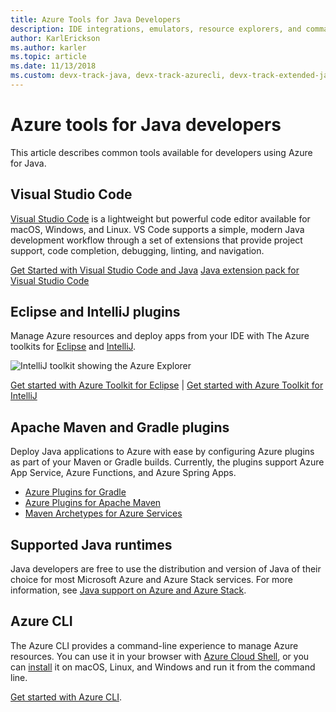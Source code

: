 ```yaml
---
title: Azure Tools for Java Developers
description: IDE integrations, emulators, resource explorers, and command-line interfaces for Java developers working on Azure.
author: KarlErickson
ms.author: karler
ms.topic: article
ms.date: 11/13/2018
ms.custom: devx-track-java, devx-track-azurecli, devx-track-extended-java
---
```


# Azure tools for Java developers

This article describes common tools available for developers using Azure for Java.

## Visual Studio Code

[Visual Studio Code](https://code.visualstudio.com/) is a lightweight but powerful code editor available for macOS, Windows, and Linux. VS Code supports a simple, modern Java development workflow through a set of extensions that provide project support, code completion, debugging, linting, and navigation.

[Get Started with Visual Studio Code and Java](https://code.visualstudio.com/docs/java)
[Java extension pack for Visual Studio Code](https://code.visualstudio.com/docs/java/extensions)

## Eclipse and IntelliJ plugins

Manage Azure resources and deploy apps from your IDE with The Azure toolkits for [Eclipse](../toolkit-for-eclipse/index.yml) and [IntelliJ](../toolkit-for-intellij/index.yml).

![IntelliJ toolkit showing the Azure Explorer](media/intelliJ-azure-explorer.png)

[Get started with Azure Toolkit for Eclipse](/azure/app-service-web/app-service-web-eclipse-create-hello-world-web-app) | [Get started with Azure Toolkit for IntelliJ](/azure/app-service-web/app-service-web-intellij-create-hello-world-web-app)

## Apache Maven and Gradle plugins

Deploy Java applications to Azure with ease by configuring Azure plugins as part of your Maven or Gradle builds. Currently, the plugins support Azure App Service, Azure Functions, and Azure Spring Apps.

- [Azure Plugins for Gradle](https://github.com/microsoft/azure-gradle-plugins)
- [Azure Plugins for Apache Maven](https://github.com/microsoft/azure-maven-plugins)
- [Maven Archetypes for Azure Services](https://github.com/Microsoft/azure-maven-archetypes)

## Supported Java runtimes

Java developers are free to use the distribution and version of Java of their choice for most Microsoft Azure and Azure Stack services. For more information, see [Java support on Azure and Azure Stack](java-support-on-azure.md).

## Azure CLI

The Azure CLI provides a command-line experience to manage Azure resources. You can use it in your browser with [Azure Cloud Shell](/azure/cloud-shell/overview), or you can [install](/cli/azure/install-azure-cli) it on macOS, Linux, and Windows and run it from the command line.

[Get started with Azure CLI](/cli/azure/get-started-with-azure-cli).
